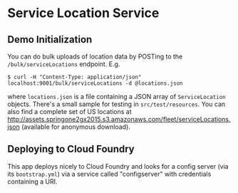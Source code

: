 # Service Location Service

## Demo Initialization

You can do bulk uploads of location data by POSTing to the `/bulk/serviceLocations` endpoint. E.g.

```
$ curl -H "Content-Type: application/json" localhost:9001/bulk/serviceLocations -d @locations.json
```

where `locations.json` is a file containing a JSON array of `ServiceLocation` objects.
There's a small sample for testing in `src/test/resources`. You can also find
a complete set of US locations at
http://assets.springone2gx2015.s3.amazonaws.com/fleet/serviceLocations.json
(available for anonymous download).

## Deploying to Cloud Foundry

This app deploys nicely to Cloud Foundry and looks for a config server (via its 
`bootstrap.yml`) via a service called "configserver" with credentials containing a 
URI.
